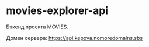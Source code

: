 # movies-explorer-api
Бэкенд проекта MOVIES.

 Домен сервера:
 https://api.kepova.nomoredomains.sbs
